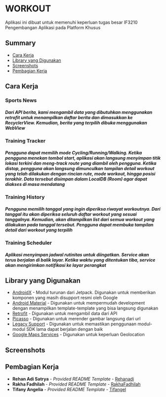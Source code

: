 # WORKOUT

Aplikasi ini dibuat untuk memenuhi keperluan tugas besar IF3210 Pengembangan Aplikasi pada Platform Khusus

## Summary

  - [Cara Kerja](#cara-kerja)
  - [Library yang Digunakan](#library-yang-digunakan)
  - [Screenshots](#screenshots)
  - [Pembagian Kerja](#pembagian-kerja)

## Cara Kerja

### Sports News
  
##### Dari API berita, kami mengambil data yang dibutuhkan menggunakan retrofit untuk menampilkan daftar berita dan dimasukkan ke RecyclerView. Kemudian, berita yang terpilih dibuka menggunakan WebView

### Training Tracker
##### Pengguna dapat memilih mode Cycling/Running/Walking. Ketika pengguna menekan tombol start, aplikasi akan langsung menyimpan titik lokasi terkini dan meng-track route yang diambil oleh pengguna. Ketika distop, pengguna akan langsung dimunculkan tampilan detail workout yang telah dilakukan dengan rincian rute, mode workout, hingga posisi terakhir. Data tersebut disimpan dalam LocalDB (Room) agar dapat diakses di masa mendatang

### Training History
##### Pengguna memilih tanggal yang ingin diperiksa riwayat workoutnya. Dari tanggal itu akan diperiksa seluruh daftar workout yang sesuai tanggalnya. Kemudian, akan ditampilkan list dari semua workout yang dilakukan pada tanggal tersebut. Pengguna dapat membuka tampilan detail dari workout yang terpilih

### Training Scheduler
##### Aplikasi menyimpan jadwal rutinitas untuk diingatkan. Service akan terus berjalan di balik layar. Ketika waktu yang ditentukan tiba, service akan mengirimkan notifikasi ke layar perangkat

## Library yang Digunakan

- [AndroidX](https://www.googleadservices.com/pagead/aclk?sa=L&ai=DChcSEwjLyaDBjabwAhVTKXIKHei4DQ0YABAAGgJzZg&ae=2&ohost=www.google.com&cid=CAESQOD2tRTJ1Km4v37KNuk501SRn06L2cUEOrGE32zkvw2zZ0xMepKuvlSwALw1Gdfw9CMikc8aCNanbv_vMwNF3_Q&sig=AOD64_0yvd8A9ysNfl4GDCLXkPCKlJpnKA&q&adurl&ved=2ahUKEwic1prBjabwAhUBeisKHeb-BqEQ0Qx6BAgFEAE) - Modul turunan dari Jetpack. Digunakan untuk memberikan komponen yang masih disupport resmi oleh Google
- [Android Material](https://material.io/develop/android) - Digunakan untuk mempermudah development dengan menampilkan template-template yang bisa langsung digunakan
- [Retrofit](https://square.github.io/retrofit/) - Digunakan untuk mengambil data dari API
- [Picasso](https://square.github.io/picasso/) - Digunakan untuk merender gambar langsung dari url
- [Legacy Support](https://developer.android.com/jetpack/androidx/releases/legacy) - Digunakan untuk memastikan penggunaan modul-modul SDK lama dapat berjalan dengan baik
- [Google Maps Services](https://developers.google.com/maps/documentation/android-sdk/overview?hl=id) - Digunakan untuk keperluan Geolocation

## Screenshots

## Pembagian Kerja

- **Rehan Adi Satrya** - *Provided README Template* -
    [Rehanadi](https://gitlab.informatika.org/rehanadi)
- **Rakha Fadhilah** - *Provided README Template* -
    [RakhaFadhilah](https://gitlab.informatika.org/rakhafadhilah)
- **Tifany Angelia** - *Provided README Template* -
    [Tifangel](https://gitlab.informatika.org/tifangel)